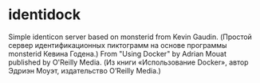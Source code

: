 identidock
==========
Simple identicon server based on monsterid from Kevin Gaudin.
(Простой сервер идентификационных пиктограмм на основе программы monsterid Кевина Годена.)
From "Using Docker" by Adrian Mouat published by O'Reilly Media.
(Из книги «Использование Docker», автор Эдриэн Моуэт, издательство O’Reilly Media.)
